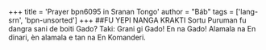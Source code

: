 +++
title = 'Prayer bpn6095 in Sranan Tongo'
author = "Báb"
tags = ['lang-srn', 'bpn-unsorted']
+++
##FU YEPI NANGA KRAKTI 
Sortu Puruman fu dangra sani de boiti Gado? Taki: Grani gi Gado! En na Gado! Alamala na En dinari, èn alamala e tan na En Komanderi.
